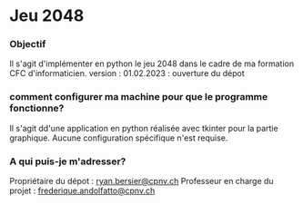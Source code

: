 # Jeu 2048

### Objectif ###

Il s'agit d'implémenter en python le jeu 2048 dans le cadre de ma formation CFC d'informaticien.
version :
01.02.2023 : ouverture du dépot

### comment configurer ma machine pour que le programme fonctionne? ###

Il s'agit dd'une application en python réalisée avec tkinter pour la partie graphique. Aucune configuration spécifique n'est requise.

### A qui puis-je m'adresser? ###

Propriétaire du dépot : ryan.bersier@cpnv.ch
Professeur en charge du projet : frederique.andolfatto@cpnv.ch
